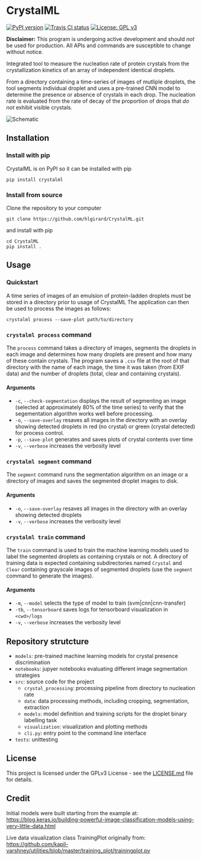 # CrystalML

[![PyPI version](https://badge.fury.io/py/crystalml.svg)](https://badge.fury.io/py/crystalml)
[![Travis CI status](https://travis-ci.com/hlgirard/CrystalML.svg?branch=master)](https://travis-ci.com/hlgirard/CrystalML/branches)
[![License: GPL v3](https://img.shields.io/badge/License-GPLv3-blue.svg)](https://github.com/hlgirard/CrystalML/blob/master/LICENSE)

**Disclaimer:** This program is undergoing active development and should _not_ be used for production. All APIs and commands are susceptible to change without notice.

Integrated tool to measure the nucleation rate of protein crystals from the crystallization kinetics of an array of independent identical droplets.

From a directory containing a time-series of images of mutliple droplets, the tool segments individual droplet and uses a pre-trained CNN model to determine the presence or absence of crystals in each drop.
The nucleation rate is evaluated from the rate of decay of the proportion of drops that _do not_ exhibit visible crystals.

![Schematic](docs/CrystalML_demo.jpg)

## Installation

### Install with pip

CrystalML is on PyPI so it can be installed with pip

```
pip install crystalml
```

### Install from source

Clone the repository to your computer

```
git clone https://github.com/hlgirard/CrystalML.git
```

and install with pip 

```
cd CrystalML
pip install .
```

## Usage

### Quickstart

A time series of images of an emulsion of protein-ladden droplets must be stored in a directory prior to usage of CrystalML
The application can then be used to process the images as follows:
```
crystalml process --save-plot path/to/directory
```

### `crystalml process` command

The `process` command takes a directory of images, segments the droplets in each image and determines how many droplets are present and how many of these contain crystals.
The program saves a `.csv` file at the root of that directory with the name of each image, the time it was taken (from EXIF data) and the number of droplets (total, clear and containing crystals).

#### Arguments

- `-c`, `--check-segmentation` displays the result of segmenting an image (selected at approximately 80% of the time series) to verify that the segementation algorithm works well before processing.
- `-o`, `--save-overlay` resaves all images in the directory with an overlay showing detected droplets in red (no crystal) or green (crystal detected) for process control.
- `-p`, `--save-plot` generates and saves plots of crystal contents over time
- `-v`, `--verbose` increases the verbosity level

### `crystalml segment` command

The `segment` command runs the segmentation algorithm on an image or a directory of images and saves the segmented droplet images to disk.

#### Arguments

- `-o`, `--save-overlay` resaves all images in the directory with an overlay showing detected droplets
- `-v`, `--verbose` increases the verbosity level

### `crystalml train` command

The `train` command is used to train the machine learning models used to label the segmented droplets as containing crystals or not. A directory of training data is expected containing subdirectories named `Crystal` and `Clear` containing grayscale images of segmented droplets (use the `segment` command to generate the images).

#### Arguments

- `-m`, `--model` selects the type of model to train (svm|cnn|cnn-transfer)
- `-tb`, `--tensorboard` saves logs for tensorboard visualization in `<cwd>/logs`
- `-v`, `--verbose` increases the verbosity level

## Repository strutcture

- `models`: pre-trained machine learning models for crystal presence discrimination
- `notebooks`: jupyer notebooks evaluating different image segmentation strategies
- `src`: source code for the project
    - `crystal_processing`: processing pipeline from directory to nucleation rate
    - `data`: data processing methods, including cropping, segmentation, extraction
    - `models`: model definition and training scripts for the droplet binary labelling task
    - `visualization`: visualization and plotting methods
    - `cli.py`: entry point to the command line interface
- `tests`: unittesting

## License

This project is licensed under the GPLv3 License - see the [LICENSE.md](LICENSE.md) file for details.

## Credit

Initial models were built starting from the example at:
https://blog.keras.io/building-powerful-image-classification-models-using-very-little-data.html

Live data visualization class TrainingPlot originally from:
https://github.com/kapil-varshney/utilities/blob/master/training_plot/trainingplot.py
